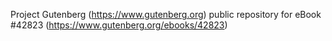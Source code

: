 Project Gutenberg (https://www.gutenberg.org) public repository for eBook #42823 (https://www.gutenberg.org/ebooks/42823)
